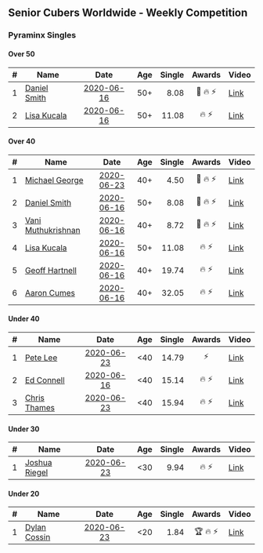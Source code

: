## Senior Cubers Worldwide - Weekly Competition
### Pyraminx Singles

#### Over 50

| # | Name | Date | Age | Single | Awards | Video |
| :--: | -- | :--: | :--: | --: | :--: | -- |
| 1 | [Daniel Smith](../../persons/daniel_smith.md) | [2020-06-16](2020-06-16.md) | 50+ | 8.08 | 🥉 🔥 ⚡ | [Link](https://www.facebook.com/events/296087658445428/permalink/301316697922524/) |
| 2 | [Lisa Kucala](../../persons/lisa_kucala.md) | [2020-06-16](2020-06-16.md) | 50+ | 11.08 | 🔥 ⚡ | [Link](https://www.facebook.com/events/296087658445428/permalink/300269538027240/) |

#### Over 40

| # | Name | Date | Age | Single | Awards | Video |
| :--: | -- | :--: | :--: | --: | :--: | -- |
| 1 | [Michael George](../../persons/michael_george.md) | [2020-06-23](2020-06-23.md) | 40+ | 4.50 | 🥇 🔥 ⚡ | [Link](https://www.facebook.com/events/1618516681636159/permalink/1623347121153115/) |
| 2 | [Daniel Smith](../../persons/daniel_smith.md) | [2020-06-16](2020-06-16.md) | 50+ | 8.08 | 🥉 🔥 ⚡ | [Link](https://www.facebook.com/events/296087658445428/permalink/301316697922524/) |
| 3 | [Vani Muthukrishnan](../../persons/vani_muthukrishnan.md) | [2020-06-16](2020-06-16.md) | 40+ | 8.72 | 🥈 🔥 ⚡ | [Link](https://www.facebook.com/events/296087658445428/permalink/297660754954785/) |
| 4 | [Lisa Kucala](../../persons/lisa_kucala.md) | [2020-06-16](2020-06-16.md) | 50+ | 11.08 | 🔥 ⚡ | [Link](https://www.facebook.com/events/296087658445428/permalink/300269538027240/) |
| 5 | [Geoff Hartnell](../../persons/geoff_hartnell.md) | [2020-06-16](2020-06-16.md) | 40+ | 19.74 | 🔥 ⚡ | [Link](https://www.facebook.com/events/296087658445428/permalink/296203821767145/) |
| 6 | [Aaron Cumes](../../persons/aaron_cumes.md) | [2020-06-16](2020-06-16.md) | 40+ | 32.05 | 🔥 ⚡ | [Link](https://www.facebook.com/events/296087658445428/permalink/296167008437493/) |

#### Under 40

| # | Name | Date | Age | Single | Awards | Video |
| :--: | -- | :--: | :--: | --: | :--: | -- |
| 1 | [Pete Lee](../../persons/pete_lee.md) | [2020-06-23](2020-06-23.md) | <40 | 14.79 | ⚡ | [Link](https://www.facebook.com/events/1618516681636159/permalink/1624128411074986/) |
| 2 | [Ed Connell](../../persons/ed_connell.md) | [2020-06-16](2020-06-16.md) | <40 | 15.14 | 🔥 ⚡ | [Link](https://www.facebook.com/events/296087658445428/permalink/299485738105620/) |
| 3 | [Chris Thames](../../persons/chris_thames.md) | [2020-06-23](2020-06-23.md) | <40 | 15.94 | 🔥 ⚡ | [Link](https://www.facebook.com/events/1618516681636159/permalink/1622324837922010/) |

#### Under 30

| # | Name | Date | Age | Single | Awards | Video |
| :--: | -- | :--: | :--: | --: | :--: | -- |
| 1 | [Joshua Riegel](../../persons/joshua_riegel.md) | [2020-06-23](2020-06-23.md) | <30 | 9.94 | 🔥 ⚡ | [Link](https://www.facebook.com/events/1618516681636159/permalink/1623946524426508/) |

#### Under 20

| # | Name | Date | Age | Single | Awards | Video |
| :--: | -- | :--: | :--: | --: | :--: | -- |
| 1 | [Dylan Cossin](../../persons/dylan_cossin.md) | [2020-06-23](2020-06-23.md) | <20 | 1.84 | 🏆 🔥 ⚡ | [Link](https://www.facebook.com/dylan.andrew1/videos/3097979393620158/) |


<!-- Global site tag (gtag.js) - Google Analytics -->
<script async src="https://www.googletagmanager.com/gtag/js?id=UA-86348435-3"></script>
<script>window.dataLayer = window.dataLayer || []; function gtag() {dataLayer.push(arguments);} gtag('js', new Date()); gtag('config', 'UA-86348435-3');</script>
